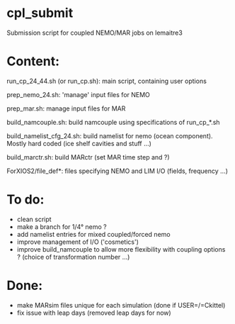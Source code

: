 # cpl_submit

Submission script for coupled NEMO/MAR jobs on lemaitre3

# Content:

run_cp_24_44.sh (or run_cp.sh): main script, containing user options

prep_nemo_24.sh: 'manage' input files for NEMO

prep_mar.sh: manage input files for MAR

build_namcouple.sh: build namcouple using specifications of run_cp_\*.sh

build_namelist_cfg_24.sh: build namelist for nemo (ocean component). Mostly hard coded (ice shelf cavities and stuff ...)

build_marctr.sh: build MARctr (set MAR time step and ?)

ForXIOS2/file_def*: files specifying NEMO and LIM I/O (fields, frequency ...)


# To do:
- clean script
- make a branch for 1/4° nemo ?
- add namelist entries for mixed coupled/forced nemo
- improve management of I/O ('cosmetics')
- improve build_namcouple to allow more flexibility with coupling options ? (choice of transformation number ...)

# Done:
- make MARsim files unique for each simulation (done if USER=/=Ckittel)
- fix issue with leap days (removed leap days for now)

